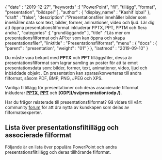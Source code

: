{
  "date" : "2019-12-27",
  "keywords" :[ "PowerPoint", "fil", "tillägg", "format", "presentation", "bildspel" ],
  "author" : {
    "display_name" : "Kashif Iqbal"
},
  "draft" : "false",
  "description" :"Presentationsfiler innehåller bilder som innehåller data som text, bilder, former, animationer, video och ljud. Lär dig att öppna presentationsfilformat inkluderar PPTX, PPT, PPTM och flera andra.",
  "categories" :[ "grundläggande" ],
  "title" :"Läs mer om presentationsfilformat och API:er som kan öppna och skapa presentationsfiler",
  "linktitle" : "Presentationsfilformat",
  "menu" : {
    "docs" : {
      "parent" : "presentation",
      "weight" : "01"
}
},
  "lastmod" : "2019-09-10"
}

Du måste vara bekant med **PPTX** och **PPT** tilläggsfiler, dessa är presentationsfilformat som lagrar samling av poster för att ta emot presentationsdata som: bilder, former, text, animationer, video, ljud och inbäddade objekt . En presentation kan sparas/konverteras till andra filformat, såsom PDF, BMP, PNG, JPEG och XPS.

Vanliga filtillägg för presentationer och deras associerade filformat inkluderar **[PPTX](/sv/presentation/pptx/)**, **[PPT](/sv/presentation/ppt/)** och **[ODP](/sv/presentation/odp /)**.

Har du frågor relaterade till presentationsfilformat? Gå vidare till vårt community [forum](https://forum.fileformat.com/c/presentation) för att dra nytta av kunskapen som delas av filformatsexperter.

## Lista över presentationsfiltillägg och associerade filformat

Följande är en lista över populära PowerPoint och andra presentationsfiltillägg och deras tillhörande filformat.

